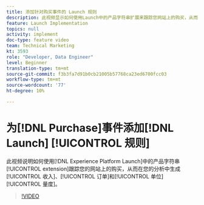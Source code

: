 ```yaml
---
title: 添加针对购买事件的 Launch 规则
description: 此视频显示如何使用Launch中的产品字符串扩展来跟踪您网站上的购买，从而在您的分析中生成收入、订单和件数量量度。
feature: Launch Implementation
topics: null
activity: implement
doc-type: feature video
team: Technical Marketing
kt: 3593
role: "Developer, Data Engineer"
level: Beginner
translation-type: tm+mt
source-git-commit: f3b3fa7d91b0cb21005b57768ca23ed6700fcc03
workflow-type: tm+mt
source-wordcount: '77'
ht-degree: 10%

---
```



# 为[!DNL Purchase]事件添加[!DNL Launch] [!UICONTROL 规则]

此视频说明如何使用[!DNL Experience Platform Launch]中的产品字符串[!UICONTROL extension]跟踪您的网站上的购买，从而在您的分析中生成[!UICONTROL 收入]、[!UICONTROL 订单]和[!UICONTROL 单位][!UICONTROL 量度]。

>[!VIDEO](https://video.tv.adobe.com/v/28766/?quality=12)
